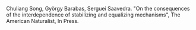Chuliang Song, György Barabas, Serguei Saavedra. "On the consequences of the interdependence of stabilizing and equalizing mechanisms", The American Naturalist, In Press.
